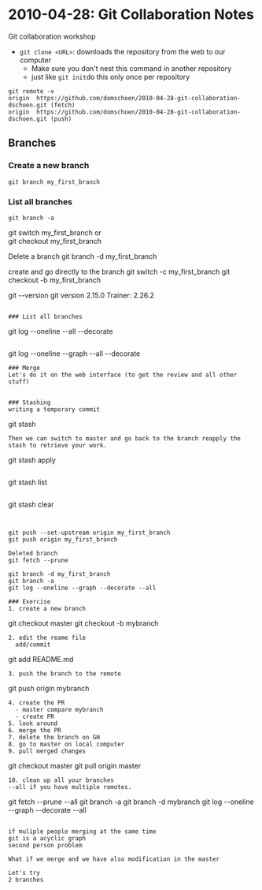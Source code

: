 # 2010-04-28: Git Collaboration Notes
Git collaboration workshop

- `git clone <URL>`: downloads the repository from the web to our computer
    - Make sure you don't nest this command in another repository
    - just like `git init`do this only once per repository

```    
git remote -v
origin	https://github.com/domschoen/2010-04-28-git-collaboration-dschoen.git (fetch)
origin	https://github.com/domschoen/2010-04-28-git-collaboration-dschoen.git (push)
```

## Branches
### Create a new branch
``` 
git branch my_first_branch
``` 
### List all branches
``` 
git branch -a    
``` 
git switch my_first_branch
or  
git checkout my_first_branch

Delete a branch
git branch -d my_first_branch

create and go directly to the branch
git switch -c my_first_branch
git checkout -b my_first_branch

git --version
git version 2.15.0
Trainer: 2.26.2 
```

### List all branches
```
git log --oneline --all --decorate
``` 
```
git log --oneline --graph --all --decorate
```
### Merge
Let's do it on the web interface (to get the review and all other stuff)


### Stashing
writing a temporary commit
```
git stash
```
Then we can switch to master and go back to the branch reapply the stash to retrieve your work.
```
git stash apply
```
```
git stash list
```
```
git stash clear
```


git push --set-upstream origin my_first_branch
git push origin my_first_branch

Deleted branch 
git fetch --prune

git branch -d my_first_branch
git branch -a
git log --oneline --graph --decorate --all

### Exercise
1. create a new branch
```
git checkout master
git checkout -b mybranch
```
2. edit the reame file 
  add/commit
```
git add README.md
```  
3. push the branch to the remote
```
git push origin mybranch
```
4. create the PR
  - master compare mybranch
  - create PR
5. look around
6. merge the PR
7. delete the branch on GH
8. go to master on local computer 
9. pull merged changes
```
git checkout master
git pull origin master
```
10. clean up all your branches
--all if you have multiple remotes.
```
git fetch --prune --all
git branch -a
git branch -d mybranch
git log --oneline --graph --decorate --all
```

if muliple people merging at the same time
git is a acyclic graph
second person problem

What if we merge and we have also modification in the master

Let's try
2 branches




